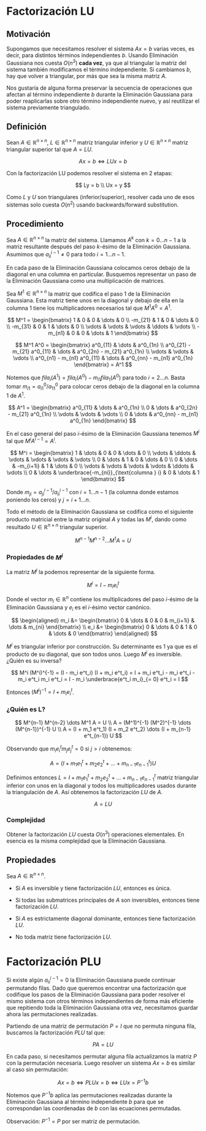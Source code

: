 # Factorización LU

## Motivación

Supongamos que necesitamos resolver el sistema $Ax = b$ varias veces, es decir, para distintos términos independientes $b$. Usando Eliminación Gaussiana nos cuesta $O(n^3)$ **cada vez**, ya que al triangular la matriz del sistema también modificamos el término independiente. Si cambiamos $b$, hay que volver a triangular, por más que sea la misma matriz $A$.

Nos gustaría de alguna forma preservar la secuencia de operaciones que afectan al término independiente $b$ durante la Eliminación Gaussiana para poder reaplicarlas sobre otro término independiente nuevo, y así reutilizar el sistema previamente triangulado.

## Definición

Sean $A \in \mathbb{R}^{n \times n}$, $L \in \mathbb{R}^{n \times n}$ matriz triangular inferior y $U \in \mathbb{R}^{n \times n}$ matriz triangular superior tal que $A = LU$.

$$
Ax = b \iff LUx = b
$$

Con la factorización LU podemos resolver el sistema en 2 etapas:

$$
Ly = b \\
Ux = y
$$

Como $L$ y $U$ son triangulares (inferior/superior), resolver cada uno de esos sistemas solo cuesta $O(n^2)$ usando backwards/forward substitution.


## Procedimiento

Sea $A \in \mathbb{R}^{n \times n}$ la matriz del sistema. Llamamos $A^k$ con $k = 0 \dots n-1$ a la matriz resultante después del paso $k$-ésimo de la Eliminación Gaussiana. Asumimos que $a^{i-1}_{ii} \neq 0$ para todo $i = 1 \dots n-1$.

En cada paso de la Eliminación Gaussiana colocamos ceros debajo de la diagonal en una columna en particular. Busquemos representar un paso de la Eliminación Gaussiana como una multiplicación de matrices.

Sea $M^1 \in \mathbb{R}^{n \times n}$ la matriz que codifica el paso 1 de la Eliminación Gaussiana. Esta matriz tiene unos en la diagonal y debajo de ella en la columna 1 tiene los multiplicadores necesarios tal que $M^1 A^0 = A^1$.

$$
M^1 = \begin{bmatrix}
1 & 0 & 0 & \dots & 0
\\
-m_{21} & 1 & 0 & \dots & 0
\\
-m_{31} & 0 & 1 & \dots & 0
\\
\vdots & \vdots & \vdots & \ddots & \vdots
\\
-m_{n1} & 0 & 0 & \dots & 1
\end{bmatrix}
$$

$$
M^1 A^0 =
\begin{bmatrix}
a^0_{11} & \dots & a^0_{1n}
\\
a^0_{21} - m_{21} a^0_{11} & \dots & a^0_{2n} - m_{21} a^0_{1n}
\\
\vdots & \vdots & \vdots
\\
a^0_{n1} - m_{n1} a^0_{11} & \dots & a^0_{nn} - m_{n1} a^0_{1n}
\end{bmatrix}
= A^1
$$

Notemos que $fila_i(A^1) = fila_i(A^0) - m_{i1} fila_1(A^0)$ para todo $i = 2 \dots n$. Basta tomar $m_{i1} = a^0_{i1} / a^0_{11}$ para colocar ceros debajo de la diagonal en la columna 1 de $A^1$.

$$
A^1 = \begin{bmatrix}
a^0_{11} & \dots & a^0_{1n}
\\
0 & \dots & a^0_{2n} - m_{21} a^0_{1n}
\\
\vdots & \vdots & \vdots
\\
0 & \dots & a^0_{nn} - m_{n1} a^0_{1n}
\end{bmatrix}
$$

En el caso general del paso $i$-ésimo de la Eliminación Gaussiana tenemos $M^i$ tal que $M^i A^{i-1} = A^i$.

$$
M^i = \begin{bmatrix}
1 & \dots & 0 & 0 & \dots & 0
\\
\vdots & \ddots & \vdots & \vdots & \vdots & \vdots
\\
0 & \dots & 1 & 0 & \dots & 0
\\
0 & \dots & -m_{i+1i} & 1 & \dots & 0
\\
\vdots & \vdots & \vdots & \vdots & \ddots & \vdots
\\
0 & \dots & \underbrace{-m_{ni}}_{\text{columna } i} & 0 & \dots & 1
\end{bmatrix}
$$

Donde $m_{ji} = a^{i-1}_{ji} / a^{i-1}_{ii}$ con $i = 1 \dots n-1$ (la columna donde estamos poniendo los ceros) y $j = i+1 \dots n$.

Todo el método de la Eliminación Gaussiana se codifica como el siguiente producto matricial entre la matriz original $A$ y todas las $M^i$, dando como resultado $U \in \mathbb{R}^{n \times n}$ triangular superior.

$$
M^{n-1} M^{n-2} \dots M^1 A = U
$$

### Propiedades de $M^i$

La matriz $M^i$ la podemos representar de la siguiente forma.

$$
M^i = I - m_i e^t_i
$$

Donde el vector $m_i \in \mathbb{R}^n$ contiene los multiplicadores del paso $i$-ésimo de la Eliminación Gaussiana y $e_i$ es el $i$-ésimo vector canónico.

$$
\begin{aligned}
m_i &= \begin{bmatrix}
0 & \dots & 0 & 0 & m_{i+1i} & \dots & m_{ni}
\end{bmatrix}
\\
e_i &= \begin{bmatrix}
0 & \dots & 0 & 1 & 0 & \dots & 0
\end{bmatrix}
\end{aligned}
$$

$M^i$ es triangular inferior por construcción. Su determinante es $1$ ya que es el producto de su diagonal, que son todos unos. Luego $M^i$ es inversible. ¿Quién es su inversa?

$$
M^i (M^i)^{-1} = (I - m_i e^t_i) (I + m_i e^t_i) = I + m_i e^t_i - m_i e^t_i - m_i e^t_i m_i e^t_i = I - m_i \underbrace{e^t_i m_i}_{= 0} e^t_i = I
$$

Entonces $(M^i)^{-1} = I + m_i e^t_i$.

### ¿Quién es L?

$$
M^{n-1} M^{n-2} \dots M^1 A = U
\\
A = (M^1)^{-1} (M^2)^{-1} \dots (M^{n-1})^{-1} U
\\
A = (I + m_1 e^t_1) (I + m_2 e^t_2) \dots (I + m_{n-1} e^t_{n-1}) U
$$

Observando que $m_i e^t_i m_j e^t_j = 0$ si $j > i$ obtenemos:

$$
A = (I + m_1 e^t_1 + m_2 e^t_2 + \dots + m_{n-1} e^t_{n-1}) U
$$

Definimos entonces $L = I + m_1 e^t_1 + m_2 e^t_2 + \dots + m_{n-1} e^t_{n-1}$ matriz triangular inferior con unos en la diagonal y todos los multiplicadores usados durante la triangulación de $A$. Así obtenemos la factorización $LU$ de $A$.

$$
A = LU
$$

### Complejidad

Obtener la factorización $LU$ cuesta $O(n^3)$ operaciones elementales. En esencia es la misma complejidad que la Eliminación Gaussiana.

## Propiedades

Sea $A \in \mathbb{R}^{n \times n}$.

- Si $A$ es inversible y tiene factorización $LU$, entonces es única.

- Si todas las submatrices principales de $A$ son inversibles, entonces tiene factorización $LU$.

- Si $A$ es estrictamente diagonal dominante, entonces tiene factorización $LU$.

- No toda matriz tiene factorización $LU$.

# Factorización PLU

Si existe algún $a^{i-1}_{ii} = 0$ la Eliminación Gaussiana puede continuar permutando filas. Dado que queremos encontrar una factorización que codifique los pasos de la Eliminación Gaussiana para poder resolver el mismo sistema con otros términos independientes de forma más eficiente que repitiendo toda la Eliminación Gaussiana otra vez, necesitamos guardar ahora las permutaciones realizadas.

Partiendo de una matriz de permutación $P = I$ que no permuta ninguna fila, buscamos la factorización $PLU$ tal que:

$$
PA = LU
$$

En cada paso, si necesitamos permutar alguna fila actualizamos la matriz $P$ con la permutación necesaria. Luego resolver un sistema $Ax = b$ es similar al caso sin permutación:

$$
Ax = b \iff PLUx = b \iff LUx = P^{-1} b
$$

Notemos que $P^{-1} b$ aplica las permutaciones realizadas durante la Eliminación Gaussiana al término independiente $b$ para que se correspondan las coordenadas de $b$ con las ecuaciones permutadas.

Observación: $P^{-1} = P$ por ser matriz de permutación.
